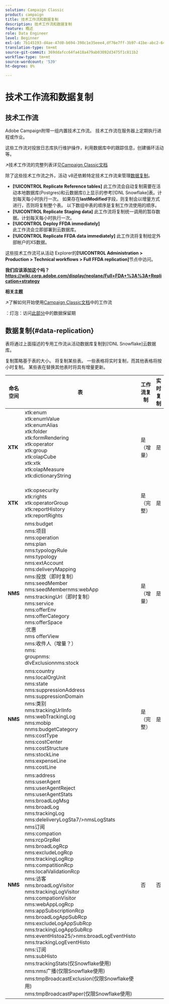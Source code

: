 ```yaml
---
solution: Campaign Classic
product: campaign
title: 技术工作流和数据复制
description: 技术工作流和数据复制
feature: 概述
role: Data Engineer
level: Beginner
exl-id: 7b145193-d4ae-47d0-b694-398c1e35eee4,df76e7ff-3b97-41be-abc2-640748680ff3
translation-type: tm+mt
source-git-commit: 369ddafcc64fa418a479ab03092d3475f1c811b2
workflow-type: tm+mt
source-wordcount: '539'
ht-degree: 0%

---
```


# 技术工作流和数据复制

## 技术工作流

Adobe Campaign附带一组内置技术工作流。 技术工作流在服务器上定期执行进程或作业。

这些工作流对投放日志库执行维护操作，利用数据库中的跟踪信息，创建循环活动等。

:arrow_upper_right:技术工作流的完整列表详见[Campaign Classic文档](https://experienceleague.adobe.com/docs/campaign-classic/using/automating-with-workflows/advanced-management/about-technical-workflows.html?lang=en#overview)

除了这些技术工作流之外，活动 v8还依赖特定技术工作流来管理[数据复制](#data-replication)。

* **[!UICONTROL Replicate Reference tables]**
此工作流会自动复制需要在活动本地数据库(Postgres)和云数据库()上显示的参考[!DNL Snowflake]表。计划每天每小时执行一次。 如果存在&#x200B;**lastModified**&#x200B;字段，则复制会以增量方式进行，否则将复制整个表。 以下数组中表的顺序是复制工作流使用的顺序。
* **[!UICONTROL Replicate Staging data]**
此工作流将复制统一调用的暂存数据。计划每天每小时执行一次。
* **[!UICONTROL Deploy FFDA immediately]**\
   此工作流会立即部署到云数据库。
* **[!UICONTROL Replicate FFDA data immediately]**
此工作流将复制给定外部帐户的XS数据。

这些技术工作流可从活动 Explorer的&#x200B;**[!UICONTROL Administration > Production > Technical workflows > Full FFDA replication]**&#x200B;节点中访问。

**我们应该添加这个吗？https://wiki.corp.adobe.com/display/neolane/Full+FDA+%3A%3A+Replication+strategy**


**相关主题**

:arrow_upper_right:了解如何开始使用[Campaign Classic文档](https://experienceleague.adobe.com/docs/campaign-classic/using/automating-with-workflows/introduction/about-workflows.html?lang=en#automating-with-workflows)中的工作流

：灯泡：访问[此部分](../dev/datamodel-best-practices.md#data-retention)中的数据保留期


## 数据复制{#data-replication}

表将通过上面描述的专用工作流从活动数据库复制到[!DNL Snowflake]云数据库。

复制策略基于表的大小。 将复制某些表。 一些表格将实时复制，而其他表格将按小时复制。 某些表在替换其他表时将具有增量更新。

| 命名空间 | 表 | 工作流复制 | 实时复制 |
| --------- | ---------------------------------------------------------------------------------------------------------------------------------------------------------------------------------------------------------------------------------------------------------------------------------------------------------------------------------------------------------------------------------------------------------------------------------------------------------------------------------------------------------------------------------------------------------------------------------------------------------------------------------------------------------------------------------------------------------------------------------------------------------------------------------------------------------------------------------------------------------------- | -------------------- | --------------------- |
| **XTK** | xtk:enum<br>xtk:enumValue<br>xtk:enumAlias<br>xtk:folder<br>xtk:formRendering<br>xtk:operator<br>xtk:group<br>xtk:olapCube<br>xtk:xtk<br>xtk:olapMeasure<br>xtk:dictionaryString<br><br> | 是（增量） | 是 |
| **XTK** | xtk:opsecurity<br>xtk:rights<br>xtk:operatorGroup<br>xtk:reportHistory<br>xtk:reportRights | 是（完整） | 是 |
| **NMS** | nms:budget<br>nms:项目<br>nms:operation<br>nms:plan<br>nms:typologyRule<br>nms:typology<br>nms:extAccount<br>nms:deliveryMapping<br>nms:投放（即时复制）<br>nms:seedMember<br>nms:seedMembernms:webApp<br>nms:trackingUrl（即时复制）<br>nms:service<br>nms:offerEnv<br>nms:offerCategory<br>nms:offerSpace<br>:优惠<br>nms offerView<br>nms:收件人（增量？）<br>nms:<br>groupnms:<br>dlvExclusionnms:stock | 是（增量） | 是 |
| **NMS** | nms:country<br>nms:localOrgUnit<br>nms:state<br>nms:suppressionAddress<br>nms:suppressionDomain<br>nms:类别<br>nms:trackingUrlInfo<br>nms:webTrackingLog<br>nms:mobip<br>nnms:budgetCategory<br>nms:costType<br>nms:costCenter<br>nms:costStructure<br>nms:stockLine<br>nms:expenseLine<br>nms:costLine | 是（完整） | 是 |
| **NMS** | nms:address<br>nms:userAgent<br>nms:userAgentReject<br>nms:userAgentStats<br>nms:broadLogMsg<br>nms:broadLog<br>nms:trackingLog<br>nms:deleliveryLogSta7/>nmsLogStats<br>nms订阅<br>nms:compation<br>nms:rcpGrpRel<br>nms:broadLogRcp<br>nms:excludeLogRcp<br>nms:trackingLogRcp<br>nms:compatitionRcp<br>nms:localValidationRcp<br>nms:访客<br>nms:broadLogVisitor<br>nms:trackingLogVisitor<br>nms:compationVisitor<br>nms:webAppLogRcp<br>nms:appSubscriptionRcp<br>nms:broadLogAppSubRcp<br>nms:excludeLogAppSubRcp<br>nms:trackingLogAppSubRcp<br>nms:eventHistoa25/>nms:broadLogEventHisto<br>nms:trackingLogEventHisto<br>nms:订阅<br>nms:subHisto<br>nms:trackingStats(仅Snowflake使用)<br>nms:nms广播(仅限Snowflake使用)<br>nms:tmpBroadcastExclusion(仅限Snowflake使用)<br>nms:tmpBroadcastPaper(仅限Snowflake使用)<br> | 否 | 否 |

